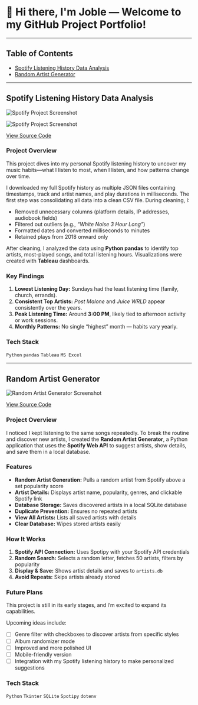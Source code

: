 # 👋 Hi there, I'm Joble — Welcome to my GitHub Project Portfolio! 

---

## Table of Contents
- [Spotify Listening History Data Analysis](#spotify-listening-history-data-analysis)
- [Random Artist Generator](#random-artist-generator)

---

## Spotify Listening History Data Analysis


![Spotify Project Screenshot](https://raw.githubusercontent.com/Joble9012/Projects/2a0a50c2be0e2e62916404aeb5707b3715e7fd48/MySpotifyListeningHistoryAnalysis/Dashboard1.png)

![Spotify Project Screenshot](https://raw.githubusercontent.com/Joble9012/Projects/2a0a50c2be0e2e62916404aeb5707b3715e7fd48/MySpotifyListeningHistoryAnalysis/Dashboard1.png)

[View Source Code](https://github.com/Joble9012/Projects/tree/main/MySpotifyListeningHistoryAnalysis)  

### Project Overview
This project dives into my personal Spotify listening history to uncover my music habits—what I listen to most, when I listen, and how patterns change over time.  

I downloaded my full Spotify history as multiple JSON files containing timestamps, track and artist names, and play durations in milliseconds. The first step was consolidating all data into a clean CSV file. During cleaning, I:  
- Removed unnecessary columns (platform details, IP addresses, audiobook fields)  
- Filtered out outliers (e.g., *“White Noise 3 Hour Long”*)  
- Formatted dates and converted milliseconds to minutes  
- Retained plays from 2018 onward only  

After cleaning, I analyzed the data using **Python pandas** to identify top artists, most-played songs, and total listening hours. Visualizations were created with **Tableau** dashboards.

### Key Findings
1. **Lowest Listening Day:** Sundays had the least listening time (family, church, errands).  
2. **Consistent Top Artists:** *Post Malone* and *Juice WRLD* appear consistently over the years.  
3. **Peak Listening Time:** Around **3:00 PM**, likely tied to afternoon activity or work sessions.  
4. **Monthly Patterns:** No single “highest” month — habits vary yearly.

### Tech Stack
`Python` `pandas` `Tableau` `MS Excel`

---

## Random Artist Generator

![Random Artist Generator Screenshot](https://raw.githubusercontent.com/yourusername/project-two/main/demo.png)

[View Source Code](https://github.com/Joble9012/Projects/tree/main/RandomArtistGenerator)  

### Project Overview
I noticed I kept listening to the same songs repeatedly. To break the routine and discover new artists, I created the **Random Artist Generator**, a Python application that uses the **Spotify Web API** to suggest artists, show details, and save them in a local database.

### Features
- **Random Artist Generation:** Pulls a random artist from Spotify above a set popularity score  
- **Artist Details:** Displays artist name, popularity, genres, and clickable Spotify link  
- **Database Storage:** Saves discovered artists in a local SQLite database  
- **Duplicate Prevention:** Ensures no repeated artists  
- **View All Artists:** Lists all saved artists with details  
- **Clear Database:** Wipes stored artists easily

### How It Works
1. **Spotify API Connection:** Uses Spotipy with your Spotify API credentials  
2. **Random Search:** Selects a random letter, fetches 50 artists, filters by popularity  
3. **Display & Save:** Shows artist details and saves to `artists.db`  
4. **Avoid Repeats:** Skips artists already stored

### Future Plans
This project is still in its early stages, and I’m excited to expand its capabilities.  

Upcoming ideas include:  
- [ ] Genre filter with checkboxes to discover artists from specific styles  
- [ ] Album randomizer mode  
- [ ] Improved and more polished UI  
- [ ] Mobile-friendly version  
- [ ] Integration with my Spotify listening history to make personalized suggestions

### Tech Stack
`Python` `Tkinter` `SQLite` `Spotipy` `dotenv`
